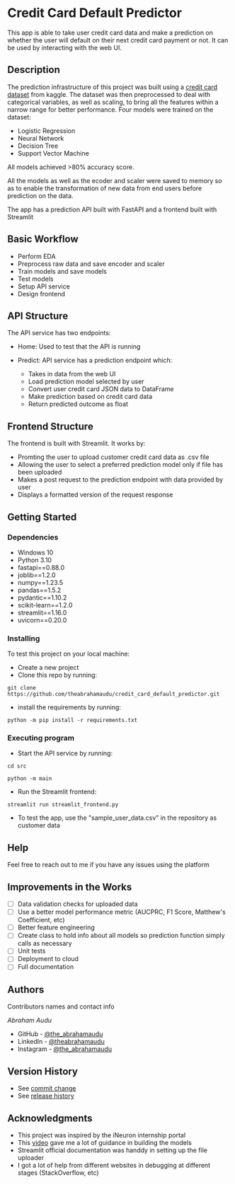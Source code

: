 # Credit Card Default Predictor

This app is able to take user credit card data and make a prediction on whether the user will default
on their next credit card payment or not. 
It can be used by interacting with the web UI.

## Description

The prediction infrastructure of this project was built using a [credit card dataset](https://www.kaggle.com/datasets/uciml/default-of-credit-card-clients-dataset) from kaggle.
The dataset was then preprocessed to deal with categorical variables, as well as scaling, to bring all the features within a narrow range for better performance.
Four models were trained on the dataset:
* Logistic Regression
* Neural Network
* Decision Tree
* Support Vector Machine

All models achieved >80% accuracy score.

All the models as well as the ecoder and scaler were saved to memory so as to enable the transformation of new data from end users before prediction on the data.

The app has a prediction API built with FastAPI and a frontend built with Streamlit

## Basic Workflow
  - Perform EDA
  - Preprocess raw data and save encoder and scaler
  - Train models and save models
  - Test models
  - Setup API service
  - Design frontend

## API Structure
The API service has two endpoints:
* Home: Used to test that the API is running

* Predict: API service has a prediction endpoint which:
  - Takes in data from the web UI
  - Load prediction model selected by user
  - Convert user credit card JSON data to DataFrame
  - Make prediction based on credit card data
  - Return predicted outcome as float

## Frontend Structure
The frontend is built with Streamlit.
It works by:
  - Promting the user to upload customer credit card data as .csv file
  - Allowing the user to select a preferred prediction model only if file has been uploaded
  - Makes a post request to the prediction endpoint with data provided by user
  - Displays a formatted version of the request response


## Getting Started

### Dependencies

* Windows 10
* Python 3.10
* fastapi==0.88.0
* joblib==1.2.0
* numpy==1.23.5
* pandas==1.5.2
* pydantic==1.10.2
* scikit-learn==1.2.0
* streamlit==1.16.0
* uvicorn==0.20.0

### Installing
To test this project on your local machine:
* Create a new project
* Clone this repo by running:
```
git clone https://github.com/theabrahamaudu/credit_card_default_predictor.git
```
* install the requirements by running:
```
python -m pip install -r requirements.txt
```

### Executing program

* Start the API service by running:  
```
cd src
```
```
python -m main
```
* Run the Streamlit frontend:
```
streamlit run streamlit_frontend.py
```
* To test the app, use the "sample_user_data.csv" in the repository as customer data

## Help

Feel free to reach out to me if you have any issues using the platform

## Improvements in the Works
- [ ] Data validation checks for uploaded data
- [ ] Use a better model performance metric (AUCPRC, F1 Score, Matthew's Coefficient, etc)
- [ ] Better feature engineering
- [ ] Create class to hold info about all models so prediction function simply calls as necessary
- [ ] Unit tests
- [ ] Deployment to cloud
- [ ] Full documentation

## Authors

Contributors names and contact info

*Abraham Audu* 
* GitHub - [@the_abrahamaudu](https://github.com/theabrahamaudu)
* LinkedIn - [@theabrahamaudu](https://www.linkedin.com/in/theabrahamaudu/)
* Instagram - [@the_abrahamaudu](https://www.instagram.com/the_abrahamaudu/)

## Version History
* See [commit change](https://github.com/theabrahamaudu/credit_card_default_predictor/commits/main)
* See [release history](https://github.com/theabrahamaudu/credit_card_default_predictor/releases)


## Acknowledgments
* This project was inspired by the iNeuron internship portal
* This [video](https://www.youtube.com/watch?v=kn5hVBR40eo) gave me a lot of guidance in building the models
* Streamlit official documentation was handdy in setting up the file uploader
* I got a lot of help from different websites in debugging at different stages (StackOverflow, etc)
